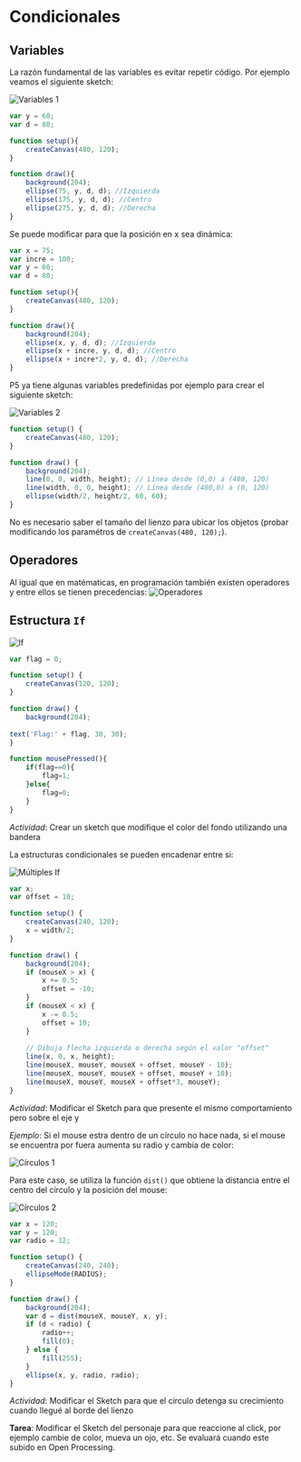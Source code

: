 # Condicionales

## Variables

La razón fundamental de las variables es evitar repetir código. Por ejemplo veamos el siguiente sketch:

![Variables 1](https://github.com/daniels13ca/Intro_Programacion/blob/master/images/Variables1.JPG "Variables 1")

```javascript
var y = 60;
var d = 80;

function setup(){
    createCanvas(480, 120);
}

function draw(){
    background(204);
    ellipse(75, y, d, d); //Izquierda
    ellipse(175, y, d, d); //Centro
    ellipse(275, y, d, d); //Derecha
}
```
Se puede modificar para que la posición en x sea dinámica:

```javascript
var x = 75;
var incre = 100;
var y = 60;
var d = 80;

function setup(){
    createCanvas(480, 120);
}

function draw(){
    background(204);
    ellipse(x, y, d, d); //Izquierda
    ellipse(x + incre, y, d, d); //Centro
    ellipse(x + incre*2, y, d, d); //Derecha
}
```

P5 ya tiene algunas variables predefinidas por ejemplo para crear el siguiente sketch:

![Variables 2](https://github.com/daniels13ca/Intro_Programacion/blob/master/images/Variables2.JPG "Variables 2")

```javascript
function setup() {
	createCanvas(480, 120);
}

function draw() {
	background(204);
	line(0, 0, width, height); // Línea desde (0,0) a (480, 120)
	line(width, 0, 0, height); // Línea desde (480,0) a (0, 120)
	ellipse(width/2, height/2, 60, 60);
}
```

No es necesario saber el tamaño del lienzo para ubicar los objetos (probar modificando los paramétros de `createCanvas(480, 120);`).

## Operadores

Al igual que en matématicas, en programación también existen operadores y entre ellos se tienen precedencias:
![Operadores](https://github.com/daniels13ca/Intro_Programacion/blob/master/images/Operadores.JPG "Operadores")

## Estructura `If`

![If](https://github.com/daniels13ca/Intro_Programacion/blob/master/images/Estructura%20If.png "If")

```javascript
var flag = 0;

function setup() {
	createCanvas(120, 120);
}

function draw() {
	background(204);
	
text('Flag:' + flag, 30, 30);
}

function mousePressed(){
	if(flag==0){
		flag=1;
	}else{
		flag=0;
	}
}
```

*Actividad*: Crear un sketch que modifique el color del fondo utilizando una bandera

La estructuras condicionales se pueden encadenar entre si:

![Múltiples If](https://github.com/daniels13ca/Intro_Programacion/blob/master/images/Coordenadas.JPG "Múltiples If")

```javascript
var x;
var offset = 10;

function setup() {
	createCanvas(240, 120);
	x = width/2;
}

function draw() {
	background(204);
	if (mouseX > x) {
		x += 0.5;
		offset = -10;
	}
	if (mouseX < x) {
		x -= 0.5;
		offset = 10;
	}
	
	// Dibuja flecha izquierda o derecha según el valor "offset"
	line(x, 0, x, height);
	line(mouseX, mouseY, mouseX + offset, mouseY - 10);
	line(mouseX, mouseY, mouseX + offset, mouseY + 10);
	line(mouseX, mouseY, mouseX + offset*3, mouseY);
}
```

*Actividad*: Modificar el Sketch para que presente el mismo comportamiento pero sobre el eje y

*Ejemplo*: Si el mouse estra dentro de un círculo no hace nada, si el mouse se encuentra por fuera aumenta su radio y cambia de color:

![Círculos 1](https://github.com/daniels13ca/Intro_Programacion/blob/master/images/Coordenadas.JPG "Círculos 1")

Para este caso, se utiliza la función `dist()` que obtiene la distancia entre el centro del círculo y la posición del mouse:

![Círculos 2](https://github.com/daniels13ca/Intro_Programacion/blob/master/images/Coordenadas.JPG "Círculos 2")

```javascript
var x = 120;
var y = 120;
var radio = 12;

function setup() {
	createCanvas(240, 240);
	ellipseMode(RADIUS);
}

function draw() {
	background(204);
	var d = dist(mouseX, mouseY, x, y);
	if (d < radio) {
		radio++;
		fill(0);
	} else {
		fill(255);
	}
	ellipse(x, y, radio, radio);
}
```
*Actividad*: Modificar el Sketch para que el círculo detenga su crecimiento cuando llegué al borde del lienzo

**Tarea**: Modificar el Sketch del personaje para que reaccione al click, por ejemplo cambie de color, mueva un ojo, etc. Se evaluará cuando este subido en Open Processing.
